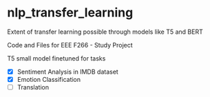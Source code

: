 # nlp_transfer_learning
Extent of transfer learning possible through models like T5 and BERT


Code and Files for EEE F266 - Study Project 

T5 small model finetuned for tasks
- [x] Sentiment Analysis in IMDB dataset
- [x] Emotion Classification
- [ ] Translation  
